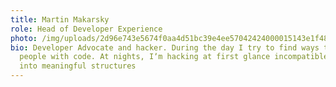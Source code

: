 ```yaml
---
title: Martin Makarsky
role: Head of Developer Experience
photo: /img/uploads/2d96e743e5674f0aa4d51bc39e4ee57042424000015143e1f4849.jpg
bio: Developer Advocate and hacker. During the day I try to find ways to help
  people with code. At nights, Iʼm hacking at first glance incompatible pieces
  into meaningful structures
---
```

